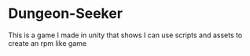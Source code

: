 # Dungeon-Seeker
This is a game I made in unity that shows I can use scripts and assets to create an rpm like game
